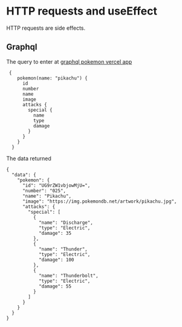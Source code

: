 # HTTP requests and useEffect

HTTP requests are side effects.

## Graphql

The query to enter at
[graphql pokemon vercel app](https://graphql-pokemon2.vercel.app)

```text
 {
    pokemon(name: "pikachu") {
      id
      number
      name
      image
      attacks {
        special {
          name
          type
          damage
        }
      }
    }
  }
```

The data returned

```text
{
  "data": {
    "pokemon": {
      "id": "UG9rZW1vbjowMjU=",
      "number": "025",
      "name": "Pikachu",
      "image": "https://img.pokemondb.net/artwork/pikachu.jpg",
      "attacks": {
        "special": [
          {
            "name": "Discharge",
            "type": "Electric",
            "damage": 35
          },
          {
            "name": "Thunder",
            "type": "Electric",
            "damage": 100
          },
          {
            "name": "Thunderbolt",
            "type": "Electric",
            "damage": 55
          }
        ]
      }
    }
  }
}
```
